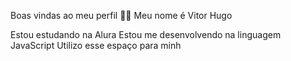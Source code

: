Boas vindas ao meu perfil 💙💙
Meu nome é Vitor Hugo

Estou estudando na Alura
Estou me desenvolvendo na linguagem JavaScript
Utilizo esse espaço para minh
